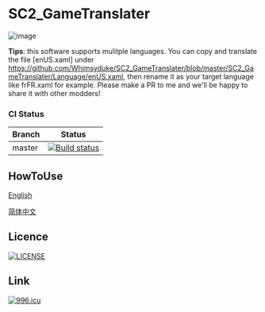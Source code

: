 SC2_GameTranslater
=====================
![image](https://github.com/Whimsyduke/SC2_GameTranslater/blob/master/HowtoUse/Image/Froggy&Catty_Logo.png)

**Tips**: this software supports mulitple languages. You can copy and translate the file [enUS.xaml] under https://github.com/Whimsyduke/SC2_GameTranslater/blob/master/SC2_GameTranslater/Language/enUS.xaml, then rename it as your target language like frFR.xaml for example. Please make a PR to me and we'll be happy to share it with other modders!

### CI Status
| Branch | Status |
| ------ | ------- |
| master | [![Build status](https://ci.appveyor.com/api/projects/status/pra1v3b65rifuwol/branch/master?svg=true)](https://ci.appveyor.com/project/Whimsyduke/sc2-gametranslater/branch/master) |

## HowToUse
[English](https://github.com/Whimsyduke/SC2_GameTranslater/blob/master/HowtoUse/Readme_enUS.md)

[简体中文](https://github.com/Whimsyduke/SC2_GameTranslater/blob/master/HowtoUse/Readme_zhCN.md)

## Licence
[![LICENSE](https://img.shields.io/badge/license-NPL%20(The%20996%20Prohibited%20License)-blue.svg)](https://github.com/996icu/996.ICU/blob/master/LICENSE)

## Link
[![996.icu](https://img.shields.io/badge/link-996.icu-red.svg)](https://996.icu)

>>>>>>>>>>>>>>>>>>>>>>>>>>>>>>>>>>>

